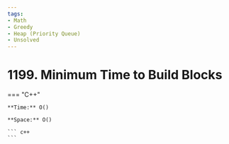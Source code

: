 ```yaml
---
tags:
- Math
- Greedy
- Heap (Priority Queue)
- Unsolved
---
```



# 1199. Minimum Time to Build Blocks

=== "C++"

    **Time:** O()

    **Space:** O()

    ``` c++
    ```